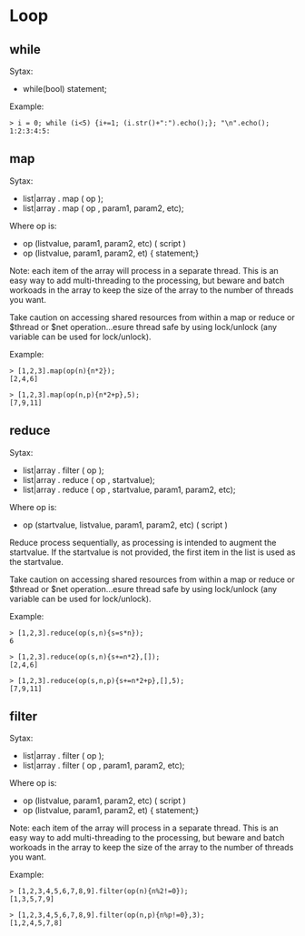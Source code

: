 # Loop

## while
Sytax:
* while(bool) statement;

Example:
```
> i = 0; while (i<5) {i+=1; (i.str()+":").echo();}; "\n".echo();
1:2:3:4:5:
```

## map
Sytax:
* list|array . map ( op );
* list|array . map ( op , param1, param2, etc);

Where op is:
* op (listvalue, param1, param2, etc) ( script )
* op (listvalue, param1, param2, et) { statement;}

Note: each item of the array will process in a separate thread. This is an easy way to add multi-threading to the processing, but beware and batch workoads in the array to keep the size of the array to the number of threads you want.

Take caution on accessing shared resources from within a map or reduce or $thread or $net operation...esure thread safe by using lock/unlock (any variable can be used for lock/unlock).

Example:
```
> [1,2,3].map(op(n){n*2});
[2,4,6]

> [1,2,3].map(op(n,p){n*2+p},5);
[7,9,11]
```

## reduce
Sytax:
* list|array . filter ( op );
* list|array . reduce ( op , startvalue);
* list|array . reduce ( op , startvalue, param1, param2, etc);

Where op is:
* op (startvalue, listvalue, param1, param2, etc) ( script )

Reduce process sequentially, as processing is intended to augment the startvalue. If the startvalue is not provided, the first item in the list is used as the startvalue.

Take caution on accessing shared resources from within a map or reduce or $thread or $net operation...esure thread safe by using lock/unlock (any variable can be used for lock/unlock).

Example:
```
> [1,2,3].reduce(op(s,n){s=s*n});
6

> [1,2,3].reduce(op(s,n){s+=n*2},[]);
[2,4,6]

> [1,2,3].reduce(op(s,n,p){s+=n*2+p},[],5);
[7,9,11]
```

## filter
Sytax:
* list|array . filter ( op );
* list|array . filter ( op , param1, param2, etc);

Where op is:
* op (listvalue, param1, param2, etc) ( script )
* op (listvalue, param1, param2, et) { statement;}

Note: each item of the array will process in a separate thread. This is an easy way to add multi-threading to the processing, but beware and batch workoads in the array to keep the size of the array to the number of threads you want.

Example:
```
> [1,2,3,4,5,6,7,8,9].filter(op(n){n%2!=0});
[1,3,5,7,9]

> [1,2,3,4,5,6,7,8,9].filter(op(n,p){n%p!=0},3);
[1,2,4,5,7,8]
```
